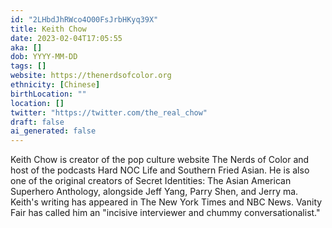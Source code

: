 ```yaml
---
id: "2LHbdJhRWco4O00FsJrbHKyq39X"
title: Keith Chow
date: 2023-02-04T17:05:55
aka: []
dob: YYYY-MM-DD
tags: []
website: https://thenerdsofcolor.org
ethnicity: [Chinese]
birthLocation: ""
location: []
twitter: "https://twitter.com/the_real_chow"
draft: false
ai_generated: false
---
```


Keith Chow is creator of the pop culture website The Nerds of Color and host of
the podcasts Hard NOC Life and Southern Fried Asian. He is also one of the
original creators of Secret Identities: The Asian American Superhero Anthology,
alongside Jeff Yang, Parry Shen, and Jerry ma. Keith's writing has appeared in
The New York Times and NBC News. Vanity Fair has called him an "incisive
interviewer and chummy conversationalist."
